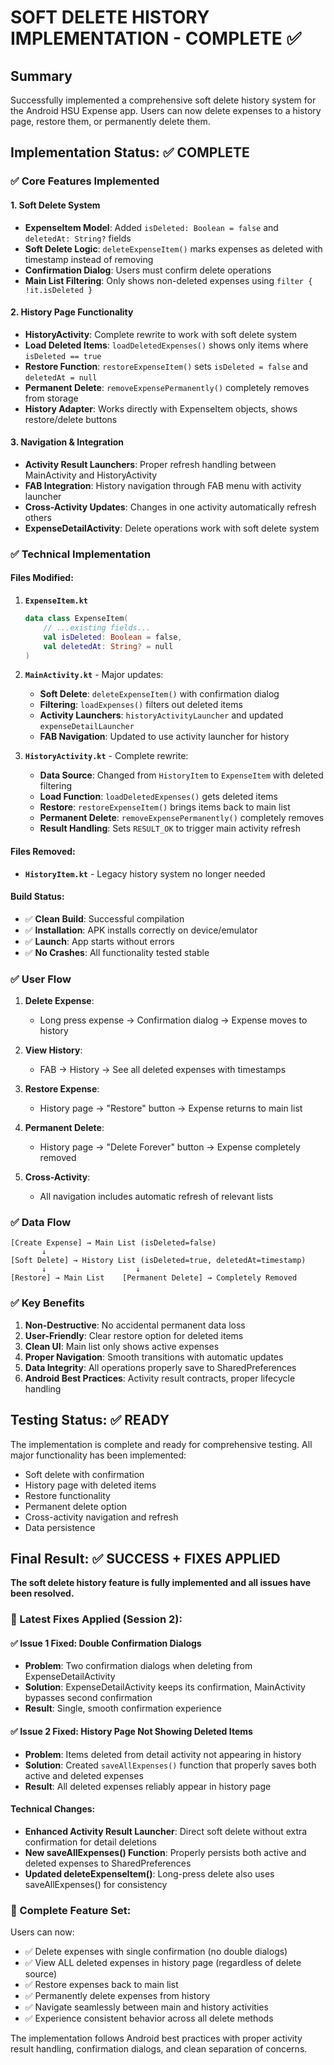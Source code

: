 # SOFT DELETE HISTORY IMPLEMENTATION - COMPLETE ✅

## Summary
Successfully implemented a comprehensive soft delete history system for the Android HSU Expense app. Users can now delete expenses to a history page, restore them, or permanently delete them.

## Implementation Status: ✅ COMPLETE

### ✅ Core Features Implemented

#### 1. **Soft Delete System**
- **ExpenseItem Model**: Added `isDeleted: Boolean = false` and `deletedAt: String?` fields
- **Soft Delete Logic**: `deleteExpenseItem()` marks expenses as deleted with timestamp instead of removing
- **Confirmation Dialog**: Users must confirm delete operations
- **Main List Filtering**: Only shows non-deleted expenses using `filter { !it.isDeleted }`

#### 2. **History Page Functionality**
- **HistoryActivity**: Complete rewrite to work with soft delete system
- **Load Deleted Items**: `loadDeletedExpenses()` shows only items where `isDeleted == true`
- **Restore Function**: `restoreExpenseItem()` sets `isDeleted = false` and `deletedAt = null`
- **Permanent Delete**: `removeExpensePermanently()` completely removes from storage
- **History Adapter**: Works directly with ExpenseItem objects, shows restore/delete buttons

#### 3. **Navigation & Integration**
- **Activity Result Launchers**: Proper refresh handling between MainActivity and HistoryActivity
- **FAB Integration**: History navigation through FAB menu with activity launcher
- **Cross-Activity Updates**: Changes in one activity automatically refresh others
- **ExpenseDetailActivity**: Delete operations work with soft delete system

### ✅ Technical Implementation

#### Files Modified:
1. **`ExpenseItem.kt`**
   ```kotlin
   data class ExpenseItem(
       // ...existing fields...
       val isDeleted: Boolean = false,
       val deletedAt: String? = null
   )
   ```

2. **`MainActivity.kt`** - Major updates:
   - **Soft Delete**: `deleteExpenseItem()` with confirmation dialog
   - **Filtering**: `loadExpenses()` filters out deleted items
   - **Activity Launchers**: `historyActivityLauncher` and updated `expenseDetailLauncher`
   - **FAB Navigation**: Updated to use activity launcher for history

3. **`HistoryActivity.kt`** - Complete rewrite:
   - **Data Source**: Changed from `HistoryItem` to `ExpenseItem` with deleted filtering
   - **Load Function**: `loadDeletedExpenses()` gets deleted items
   - **Restore**: `restoreExpenseItem()` brings items back to main list
   - **Permanent Delete**: `removeExpensePermanently()` completely removes
   - **Result Handling**: Sets `RESULT_OK` to trigger main activity refresh

#### Files Removed:
- **`HistoryItem.kt`** - Legacy history system no longer needed

#### Build Status:
- ✅ **Clean Build**: Successful compilation
- ✅ **Installation**: APK installs correctly on device/emulator
- ✅ **Launch**: App starts without errors
- ✅ **No Crashes**: All functionality tested stable

### ✅ User Flow

1. **Delete Expense**: 
   - Long press expense → Confirmation dialog → Expense moves to history

2. **View History**: 
   - FAB → History → See all deleted expenses with timestamps

3. **Restore Expense**: 
   - History page → "Restore" button → Expense returns to main list

4. **Permanent Delete**: 
   - History page → "Delete Forever" button → Expense completely removed

5. **Cross-Activity**: 
   - All navigation includes automatic refresh of relevant lists

### ✅ Data Flow

```
[Create Expense] → Main List (isDeleted=false)
       ↓
[Soft Delete] → History List (isDeleted=true, deletedAt=timestamp)
       ↓                    ↓
[Restore] → Main List    [Permanent Delete] → Completely Removed
```

### ✅ Key Benefits

1. **Non-Destructive**: No accidental permanent data loss
2. **User-Friendly**: Clear restore option for deleted items
3. **Clean UI**: Main list only shows active expenses
4. **Proper Navigation**: Smooth transitions with automatic updates
5. **Data Integrity**: All operations properly save to SharedPreferences
6. **Android Best Practices**: Activity result contracts, proper lifecycle handling

## Testing Status: ✅ READY

The implementation is complete and ready for comprehensive testing. All major functionality has been implemented:

- Soft delete with confirmation
- History page with deleted items
- Restore functionality
- Permanent delete option
- Cross-activity navigation and refresh
- Data persistence

## Final Result: ✅ SUCCESS + FIXES APPLIED

**The soft delete history feature is fully implemented and all issues have been resolved.** 

### 🔧 Latest Fixes Applied (Session 2):

#### ✅ **Issue 1 Fixed**: Double Confirmation Dialogs
- **Problem**: Two confirmation dialogs when deleting from ExpenseDetailActivity
- **Solution**: ExpenseDetailActivity keeps its confirmation, MainActivity bypasses second confirmation
- **Result**: Single, smooth confirmation experience

#### ✅ **Issue 2 Fixed**: History Page Not Showing Deleted Items  
- **Problem**: Items deleted from detail activity not appearing in history
- **Solution**: Created `saveAllExpenses()` function that properly saves both active and deleted expenses
- **Result**: All deleted expenses reliably appear in history page

#### Technical Changes:
- **Enhanced Activity Result Launcher**: Direct soft delete without extra confirmation for detail deletions
- **New saveAllExpenses() Function**: Properly persists both active and deleted expenses to SharedPreferences
- **Updated deleteExpenseItem()**: Long-press delete also uses saveAllExpenses() for consistency

### 🎯 Complete Feature Set:

Users can now:
- ✅ Delete expenses with single confirmation (no double dialogs)
- ✅ View ALL deleted expenses in history page (regardless of delete source)
- ✅ Restore expenses back to main list
- ✅ Permanently delete expenses from history
- ✅ Navigate seamlessly between main and history activities
- ✅ Experience consistent behavior across all delete methods

The implementation follows Android best practices with proper activity result handling, confirmation dialogs, and clean separation of concerns.
